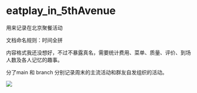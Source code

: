 # eatplay_in_5thAvenue
用来记录在北京聚餐活动

文档命名规则：时间全拼

内容格式我还没想好，不过不暴露真名，需要统计费用、菜单、质量、评价、到场人数及各人记忆的趣事。

分了main 和 branch 分别记录周末的主流活动和群友自发组织的活动。

![](https://github.com/sanbeichahegongheguo/eatplay_in_5thAvenue/blob/master/picture/%E6%9F%B3%E5%8F%B6%E5%88%80.jpg)
